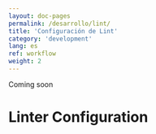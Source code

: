 ```yaml
---
layout: doc-pages
permalink: /desarrollo/lint/
title: 'Configuración de Lint'
category: 'development'
lang: es
ref: workflow
weight: 2
---
```


<span class="label label-info">Coming soon</span>

# Linter Configuration

